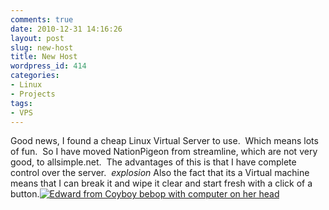 ```yaml
---
comments: true
date: 2010-12-31 14:16:26
layout: post
slug: new-host
title: New Host
wordpress_id: 414
categories:
- Linux
- Projects
tags:
- VPS
---
```


Good news, I found a cheap Linux Virtual Server to use.  Which means lots of fun.  So I have moved NationPigeon from streamline, which are not very good, to allsimple.net.  The advantages of this is that I have complete control over the server.  *explosion* Also the fact that its a Virtual machine means that I can break it and wipe it clear and start fresh with a click of a button.[![Edward from Coyboy bebop with computer on her head](http://nationpigeon.com/wordpress/wp-content/uploads/2010/12/Aoi+Ed+Toda.jpg)](http://nationpigeon.com/wordpress/wp-content/uploads/2010/12/Aoi+Ed+Toda.jpg)
